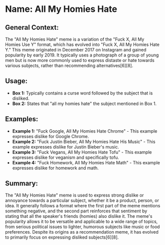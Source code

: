 # Name: All My Homies Hate
## General Context:
The "All My Homies Hate" meme is a variation of the "Fuck X, All My Homies Use Y" format, which has evolved into "Fuck X, All My Homies Hate Y." This meme originated in December 2017 on Instagram and gained popularity by early 2019. It typically uses a photograph of a group of young men but is now more commonly used to express distaste or hate towards various subjects, rather than recommending alternatives[6][8].

## Usage:
- **Box 1:** Typically contains a curse word followed by the subject that is disliked.
- **Box 2:** States that "all my homies hate" the subject mentioned in Box 1.

## Examples:
- **Example 1:** "Fuck Google, All My Homies Hate Chrome" - This example expresses dislike for Google Chrome.
- **Example 2:** "Fuck Justin Bieber, All My Homies Hate His Music" - This example expresses dislike for Justin Bieber's music.
- **Example 3:** "Fuck Vegans, All My Homies Hate Tofu" - This example expresses dislike for veganism and specifically tofu.
- **Example 4:** "Fuck Homework, All My Homies Hate Math" - This example expresses dislike for homework and math.

## Summary:
The "All My Homies Hate" meme is used to express strong dislike or annoyance towards a particular subject, whether it be a product, person, or idea. It generally follows a format where the first part of the meme mentions something negative, and the second part reinforces that sentiment by stating that all the speaker's friends (homies) also dislike it. The meme's popularity allows it to be versatile and applicable to a wide range of topics, from serious political issues to lighter, humorous subjects like music or food preferences. Despite its origins as a recommendation meme, it has evolved to primarily focus on expressing disliked subjects[6][8].